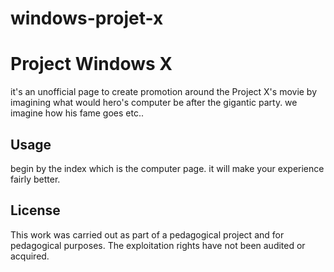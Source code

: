 # windows-projet-x

# Project Windows X

it's an unofficial page to create promotion around the Project X's movie by imagining what would hero's computer be after the gigantic party.
we imagine how his fame goes etc..


## Usage

begin by the index which is the computer page. it will make your experience fairly better.

## License
This work was carried out as part of a pedagogical project and for pedagogical purposes. 
The exploitation rights have not been audited or acquired.
